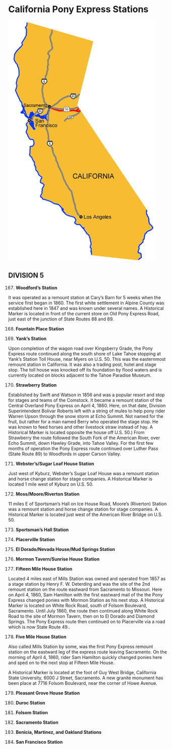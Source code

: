 # California Pony Express Stations

![](auto_ca.gif)

## DIVISION 5

167. **Woodford’s Station**

It was operated as a remount station at Cary’s Barn for 5 weeks when the service first began in 1860. The first white settlement in Alpine County was established here in 1847 and was known under several names. A Historical Marker is located in front of the current store on Old Pony Express Road, just east of the junction of State Routes 88 and 89.

168. **Fountain Place Station**

169. **Yank’s Station**

Upon completion of the wagon road over Kingsberry Grade, the Pony Express route continued along the south shore of Lake Tahoe stopping at Yank’s Station Toll House, near Myers on U.S. 50. This was the easternmost remount station in California. It was also a trading post, hotel and stage stop. The toll house was knocked off its foundation by flood waters and is currently located on blocks adjacent to the Tahoe Paradise Museum.

170. **Strawberry Station**

Established by Swift and Watson in 1856 and was a popular resort and stop for stages and teams of the Comstock. It became a remount station of the Central Overland Pony Express on April 4, 1860. Here, on that date, Division Superintendent Bolivar Roberts left with a string of mules to help pony rider Warren Upson through the snow storm at Echo Summit. Not named for the fruit, but rather for a man named Berry who operated the stage stop. He was known to feed horses and other livestock straw instead of hay. A Historical Marker is located opposite the house off U.S. 50.) From Strawberry the route followed the South Fork of the American River, over Echo Summit, down Hawley Grade, into Tahoe Valley. For the first few months of operation the Pony Express route continued over Luther Pass (State Route 89) to Woodfords in upper Carson Valley.

171. **Webster’s/Sugar Loaf House Station**

Just west of Kyburz, Webster’s Sugar Loaf House was a remount station and horse change station for stage companies. A Historical Marker is located 1 mile west of Kyburz on U.S. 50.

172. **Moss/Moore/Riverton Station**

11 miles E of Sportsman’s Hall on Ice House Road, Moore’s (Riverton) Station was a remount station and horse change station for stage companies. A Historical Marker is located just west of the American River Bridge on U.S. 50.

173. **Sportsman’s Hall Station**

174. **Placerville Station**

175. **El Dorado/Nevada House/Mud Springs Station**

176. **Mormon Tavern/Sunrise House Station**

177. **Fifteen Mile House Station**

Located 4 miles east of Mills Station was owned and operated from 1857 as a stage station by Henry F. W. Deterding and was the site of the 2nd remount station on the route eastward from Sacramento to Missouri. Here on April 4, 1860, Sam Hamilton with the first eastward mail of the the Pony Express changed ponies with Mormon Station as his next stop. A Historical Marker is located on White Rock Road, south of Folsom Boulevard, Sacramento. Until July 1860, the route then continued along White Rock Road to the site of Mormon Tavern, then on to El Dorado and Diamond Springs. The Pony Express route then continued on to Placerville via a road which is now State Route 49..

178. **Five Mile House Station**

Also called Mills Station by some, was the first Pony Express remount station on the eastward leg of the express route leaving Sacramento. On the morning of April 4, 1860, rider Sam Hamilton quickly changed ponies here and sped on to the next stop at Fifteen Mile House.

A Historical Marker is located at the foot of Guy West Bridge, California State University, 6000 J Street, Sacramento. A new granite monument has been place at 7716 Folsom Boulevard, near the corner of Howe Avenue.

179. **Pleasant Grove House Station**

180. **Duroc Station**

181. **Folsom Station**

182. **Sacramento Station**

183. **Benicia, Martinez, and Oakland Stations**

184. **San Francisco Station**